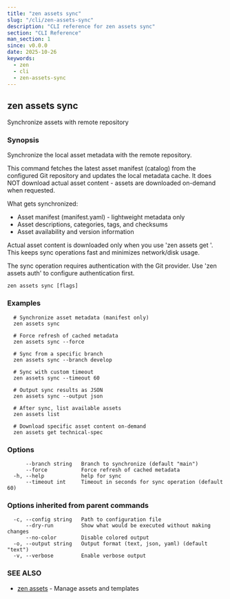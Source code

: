 ```yaml
---
title: "zen assets sync"
slug: "/cli/zen-assets-sync"
description: "CLI reference for zen assets sync"
section: "CLI Reference"
man_section: 1
since: v0.0.0
date: 2025-10-26
keywords:
  - zen
  - cli
  - zen-assets-sync
---
```


## zen assets sync

Synchronize assets with remote repository

### Synopsis

Synchronize the local asset metadata with the remote repository.

This command fetches the latest asset manifest (catalog) from the configured
Git repository and updates the local metadata cache. It does NOT download
actual asset content - assets are downloaded on-demand when requested.

What gets synchronized:
- Asset manifest (manifest.yaml) - lightweight metadata only
- Asset descriptions, categories, tags, and checksums
- Asset availability and version information

Actual asset content is downloaded only when you use 'zen assets get <name>'.
This keeps sync operations fast and minimizes network/disk usage.

The sync operation requires authentication with the Git provider.
Use 'zen assets auth' to configure authentication first.

```
zen assets sync [flags]
```

### Examples

```
  # Synchronize asset metadata (manifest only)
  zen assets sync

  # Force refresh of cached metadata
  zen assets sync --force

  # Sync from a specific branch
  zen assets sync --branch develop

  # Sync with custom timeout
  zen assets sync --timeout 60

  # Output sync results as JSON
  zen assets sync --output json

  # After sync, list available assets
  zen assets list

  # Download specific asset content on-demand
  zen assets get technical-spec
```

### Options

```
      --branch string   Branch to synchronize (default "main")
      --force           Force refresh of cached metadata
  -h, --help            help for sync
      --timeout int     Timeout in seconds for sync operation (default 60)
```

### Options inherited from parent commands

```
  -c, --config string   Path to configuration file
      --dry-run         Show what would be executed without making changes
      --no-color        Disable colored output
  -o, --output string   Output format (text, json, yaml) (default "text")
  -v, --verbose         Enable verbose output
```

### SEE ALSO

* [zen assets](zen-assets.md.md)	 - Manage assets and templates


